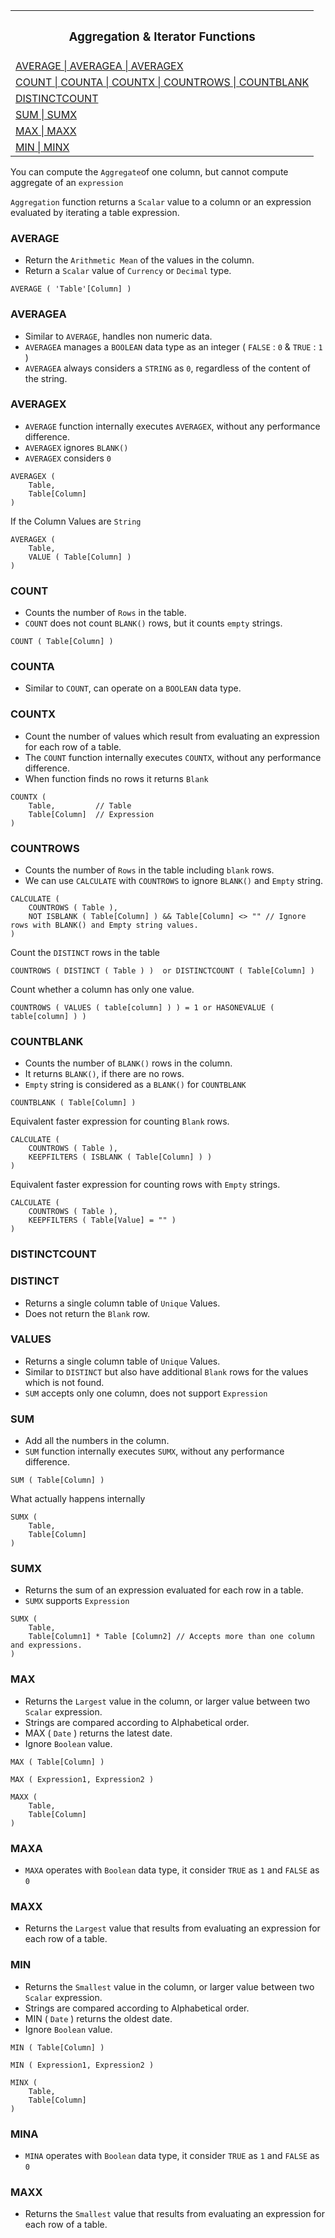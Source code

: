 <table align=center>
    <tr><th><h3>Aggregation & Iterator Functions</h3></th></tr>
    <tr><td><a href=#avg>AVERAGE | AVERAGEA | AVERAGEX</a></td></tr>
    <tr><td><a href=#count>COUNT | COUNTA | COUNTX | COUNTROWS | COUNTBLANK</a></td></tr>
    <tr><td><a href=#distinct>DISTINCTCOUNT</a></td></tr>    
    <tr><td><a href=#sum>SUM | SUMX</a></td></tr>  
    <tr><td><a href=#max>MAX | MAXX</a></td></tr> 
    <tr><td><a href=#min>MIN | MINX</a></td></tr> 
</table>

You can compute the `Aggregate`of one column, but cannot compute aggregate of an `expression`
 
`Aggregation` function returns a `Scalar` value to a column or an expression evaluated by iterating a table expression.

### AVERAGE

- Return the `Arithmetic Mean` of the values in the column.
- Return a `Scalar` value of `Currency` or `Decimal` type.

```DAX
AVERAGE ( 'Table'[Column] )
```

### AVERAGEA

- Similar to `AVERAGE`, handles non numeric data.
- `AVERAGEA` manages a `BOOLEAN` data type as an integer ( `FALSE` : `0` & `TRUE` : `1` )
- `AVERAGEA` always considers a `STRING` as `0`, regardless of the content of the string.

### AVERAGEX

- `AVERAGE` function internally executes `AVERAGEX`,  without any performance difference.
- `AVERAGEX` ignores `BLANK()`
- `AVERAGEX` considers `0`

```DAX
AVERAGEX (
    Table,
    Table[Column]
)
```

If the Column Values are `String`

```DAX
AVERAGEX (
    Table,
    VALUE ( Table[Column] )
)
```

<h3 name=count>COUNT</h3>

- Counts the number of `Rows` in the table.
- `COUNT` does not count `BLANK()` rows, but it counts `empty` strings.

```DAX
COUNT ( Table[Column] )
```

### COUNTA

- Similar to `COUNT`, can operate on a `BOOLEAN` data type.

### COUNTX

- Count the number of values which result from evaluating an expression for each row of a table.
- The `COUNT` function internally executes `COUNTX`, without any performance difference.
- When function finds no rows it returns `Blank`

```DAX
COUNTX (
    Table,         // Table
    Table[Column]  // Expression
)
```        

### COUNTROWS

- Counts the number of `Rows` in the table including `blank` rows.
- We can use `CALCULATE` with `COUNTROWS` to ignore `BLANK()` and `Empty` string.

```DAX
CALCULATE (
    COUNTROWS ( Table ),
    NOT ISBLANK ( Table[Column] ) && Table[Column] <> "" // Ignore rows with BLANK() and Empty string values.
)
```

Count the `DISTINCT` rows in the table

```DAX
COUNTROWS ( DISTINCT ( Table ) )  or DISTINCTCOUNT ( Table[Column] )
```

Count whether a column has only one value.

```DAX
COUNTROWS ( VALUES ( table[column] ) ) = 1 or HASONEVALUE ( table[column] ) )
```

### COUNTBLANK

- Counts the number of `BLANK()` rows in the column.
- It returns `BLANK()`, if there are no rows.
- `Empty` string is considered as a `BLANK()` for `COUNTBLANK`

```DAX
COUNTBLANK ( Table[Column] )
```

Equivalent faster expression for counting `Blank` rows.

```DAX
CALCULATE (
    COUNTROWS ( Table ),
    KEEPFILTERS ( ISBLANK ( Table[Column] ) )
)
```

Equivalent faster expression for counting rows with `Empty` strings.

```DAX
CALCULATE (
    COUNTROWS ( Table ),
    KEEPFILTERS ( Table[Value] = "" )
)
```

<h3 name=distinct>DISTINCTCOUNT</h3>


### DISTINCT

- Returns a single column table of `Unique` Values.
- Does not return the `Blank` row.


### VALUES

- Returns a single column table of `Unique` Values.
- Similar to `DISTINCT` but also have additional `Blank` rows for the values which is not found.
- `SUM` accepts only one column, does not support `Expression`

<h3 name=sum>SUM</h3>

- Add all the numbers in the column.
- `SUM` function internally executes `SUMX`, without any performance difference.

```DAX
SUM ( Table[Column] )
```

What actually happens internally

```DAX
SUMX (
    Table,
    Table[Column]
)    
```

### SUMX

- Returns the sum of an expression evaluated for each row in a table.
- `SUMX` supports `Expression`

```DAX
SUMX (
    Table,
    Table[Column1] * Table [Column2] // Accepts more than one column and expressions.
)    
```

<h3 name=max>MAX</h3>

- Returns the `Largest` value in the column, or larger value between two `Scalar` expression.
- Strings are compared according to Alphabetical order.
- MAX ( `Date` ) returns the latest date.
- Ignore `Boolean` value.

```DAX
MAX ( Table[Column] )
```

```DAX
MAX ( Expression1, Expression2 )
```

```DAX
MAXX (
    Table,
    Table[Column]
)    
```

### MAXA

- `MAXA` operates with `Boolean` data type, it consider `TRUE` as `1` and `FALSE` as `0`

### MAXX

- Returns the `Largest` value that results from evaluating an expression for each row of a table.

<h3 name=min>MIN</h3>

- Returns the `Smallest` value in the column, or larger value between two `Scalar` expression.
- Strings are compared according to Alphabetical order.
- MIN ( `Date` ) returns the oldest date.
- Ignore `Boolean` value.

```DAX
MIN ( Table[Column] )
```

```DAX
MIN ( Expression1, Expression2 )
```

```DAX
MINX (
    Table,
    Table[Column]
)    
```

### MINA

- `MINA` operates with `Boolean` data type, it consider `TRUE` as `1` and `FALSE` as `0`

### MAXX

- Returns the `Smallest` value that results from evaluating an expression for each row of a table.
